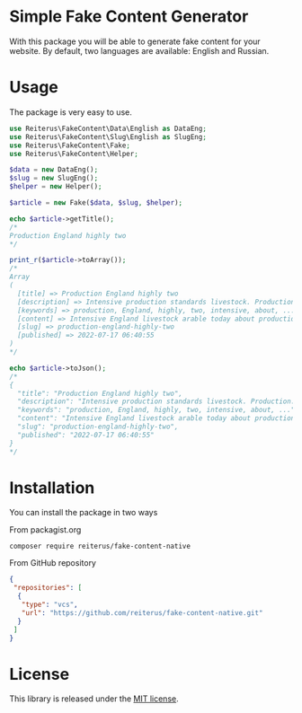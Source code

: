 # Simple Fake Content Generator

With this package you will be able to generate fake content for your website. 
By default, two languages are available: English and Russian.

# Usage

The package is very easy to use.

```php
use Reiterus\FakeContent\Data\English as DataEng;
use Reiterus\FakeContent\Slug\English as SlugEng;
use Reiterus\FakeContent\Fake;
use Reiterus\FakeContent\Helper;

$data = new DataEng();
$slug = new SlugEng();
$helper = new Helper();

$article = new Fake($data, $slug, $helper);

echo $article->getTitle();
/*
Production England highly two
*/

print_r($article->toArray());
/*
Array
(
  [title] => Production England highly two
  [description] => Intensive production standards livestock. Production...
  [keywords] => production, England, highly, two, intensive, about, ...
  [content] => Intensive England livestock arable today about production. Arable ...
  [slug] => production-england-highly-two
  [published] => 2022-07-17 06:40:55
)
*/

echo $article->toJson();
/*
{
  "title": "Production England highly two",
  "description": "Intensive production standards livestock. Production...",
  "keywords": "production, England, highly, two, intensive, about, ...",
  "content": "Intensive England livestock arable today about production. Arable ...",
  "slug": "production-england-highly-two",
  "published": "2022-07-17 06:40:55"
}
*/
```

# Installation
You can install the package in two ways

From packagist.org
```shell
composer require reiterus/fake-content-native
```

From GitHub repository
```json
{
 "repositories": [
  {
   "type": "vcs",
   "url": "https://github.com/reiterus/fake-content-native.git"
  }
 ]
}
```

# License

This library is released under the [MIT license](LICENSE).
